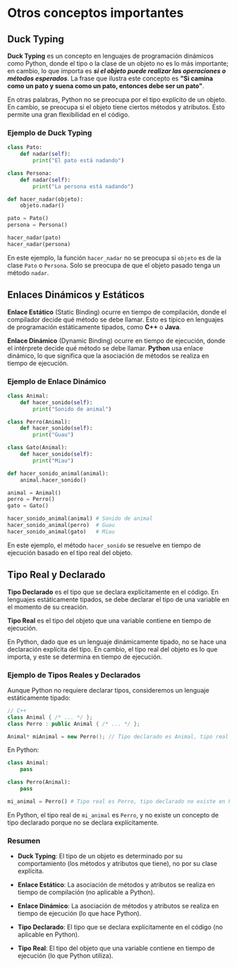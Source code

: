 # Otros conceptos importantes

## Duck Typing

**Duck Typing** es un concepto en lenguajes de programación dinámicos como Python, donde el tipo o la clase de un objeto no es lo más importante; en cambio, lo que importa es ***si el objeto puede realizar las operaciones o métodos esperados***. La frase que ilustra este concepto es **"Si camina como un pato y suena como un pato, entonces debe ser un pato"**.

En otras palabras, Python no se preocupa por el tipo explícito de un objeto. En cambio, se preocupa si el objeto tiene ciertos métodos y atributos. Esto permite una gran flexibilidad en el código.

### Ejemplo de Duck Typing

```python
class Pato:
    def nadar(self):
        print("El pato está nadando")

class Persona:
    def nadar(self):
        print("La persona está nadando")

def hacer_nadar(objeto):
    objeto.nadar()

pato = Pato()
persona = Persona()

hacer_nadar(pato)
hacer_nadar(persona)
```

En este ejemplo, la función `hacer_nadar` no se preocupa si `objeto` es de la clase `Pato` o `Persona`. Solo se preocupa de que el objeto pasado tenga un método `nadar`.

## Enlaces Dinámicos y Estáticos

**Enlace Estático** (Static Binding) ocurre en tiempo de compilación, donde el compilador decide qué método se debe llamar. Esto es típico en lenguajes de programación estáticamente tipados, como **C++** o **Java**.

**Enlace Dinámico** (Dynamic Binding) ocurre en tiempo de ejecución, donde el intérprete decide qué método se debe llamar. **Python** usa enlace dinámico, lo que significa que la asociación de métodos se realiza en tiempo de ejecución.

### Ejemplo de Enlace Dinámico

```python
class Animal:
    def hacer_sonido(self):
        print("Sonido de animal")

class Perro(Animal):
    def hacer_sonido(self):
        print("Guau")

class Gato(Animal):
    def hacer_sonido(self):
        print("Miau")

def hacer_sonido_animal(animal):
    animal.hacer_sonido()

animal = Animal()
perro = Perro()
gato = Gato()

hacer_sonido_animal(animal) # Sonido de animal
hacer_sonido_animal(perro)  # Guau
hacer_sonido_animal(gato)   # Miau
```

En este ejemplo, el método `hacer_sonido` se resuelve en tiempo de ejecución basado en el tipo real del objeto.

## Tipo Real y Declarado

**Tipo Declarado** es el tipo que se declara explícitamente en el código. En lenguajes estáticamente tipados, se debe declarar el tipo de una variable en el momento de su creación.

**Tipo Real** es el tipo del objeto que una variable contiene en tiempo de ejecución.

En Python, dado que es un lenguaje dinámicamente tipado, no se hace una declaración explícita del tipo. En cambio, el tipo real del objeto es lo que importa, y este se determina en tiempo de ejecución.

### Ejemplo de Tipos Reales y Declarados

Aunque Python no requiere declarar tipos, consideremos un lenguaje estáticamente tipado:

```cpp
// C++
class Animal { /* ... */ };
class Perro : public Animal { /* ... */ };

Animal* miAnimal = new Perro(); // Tipo declarado es Animal, tipo real es Perro
```

En Python:

```python
class Animal:
    pass

class Perro(Animal):
    pass

mi_animal = Perro() # Tipo real es Perro, tipo declarado no existe en Python
```

En Python, el tipo real de `mi_animal` es `Perro`, y no existe un concepto de tipo declarado porque no se declara explícitamente.

### Resumen

* **Duck Typing**: El tipo de un objeto es determinado por su comportamiento (los métodos y atributos que tiene), no por su clase explícita.

* **Enlace Estático**: La asociación de métodos y atributos se realiza en tiempo de compilación (no aplicable a Python).

* **Enlace Dinámico**: La asociación de métodos y atributos se realiza en tiempo de ejecución (lo que hace Python).

* **Tipo Declarado**: El tipo que se declara explícitamente en el código (no aplicable en Python).

* **Tipo Real**: El tipo del objeto que una variable contiene en tiempo de ejecución (lo que Python utiliza).
